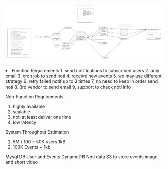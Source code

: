 ![image](https://github.com/zhixinzhang/LeetCode/blob/master/Notification_System_design.PNG)

<li>Function Requirements
1. send notifications to subscribed users
2. only email
3. cron job to send noti
4. receive new events
5. we may use different strategy 
6. retry failed notif up to 3 times
7, no need to keep in order send noti
8. 3rd vendor to send email
9, support to check noti info

Non-Function Requirements
1. highly available
2. scalable
3. noti at least deliver one time
4. low latency

System Throughput Estimation 

1. 5M / 100 ~ 50K users 1kB 
2. 100K Events ~ 1kb  

Mysql DB User and Events
DynamoDB Noti data
S3 to store events image and short video

  </li>
 